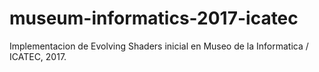 # museum-informatics-2017-icatec
Implementacion de Evolving Shaders inicial en Museo de la Informatica / ICATEC, 2017.

